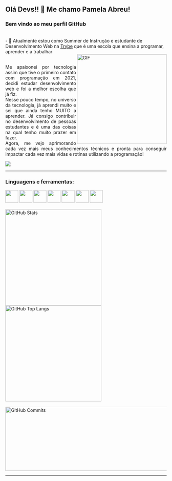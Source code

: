 ## Olá Devs!! 👋 Me chamo Pamela Abreu!

 ### Bem vindo ao meu perfil GitHub 
 <br/>
  - 🌱 Atualmente estou como Summer de Instrução e estudante de Desenvolvimento Web na <a href="https://www.betrybe.com/">Trybe</a> que é uma escola que ensina a programar, aprender e a trabalhar 
 <br/>
<div>
 
  <div>
<img margin="20px"  align="right" alt="GIF" src="https://cdn-media-1.freecodecamp.org/code-radio/Saron3.gif" width="280px" height="280px" /> 
 </div>
 
 <br/>
 
 <div align="justify">
  
 <p> 
  
Me apaixonei por tecnologia assim que tive o primeiro contato com programação em 2021, decidi estudar desenvolvimento web e foi a melhor escolha que já fiz. <br/>
Nesse pouco tempo, no universo da tecnologia, já aprendi muito e sei que ainda tenho MUITO a aprender. Já consigo contribuir no desenvolvimento de pessoas estudantes e é uma das coisas na qual tenho muito prazer em fazer. <br/>
Agora, me vejo aprimorando cada vez mais meus conhecimentos técnicos e pronta para conseguir impactar cada vez mais vidas e rotinas utilizando a programação!
  
 </p>
  
 </div>
 
 </div>
 
 <div>
<a href="https://www.linkedin.com/in/pamela-silva-de-abreu" target="_blank"><img src="https://img.shields.io/badge/-LinkedIn-%230077B5?style=for-the-badge&logo=linkedin&logoColor=white" target="_blank"></a>   
</div>
 
 <hr></hr> 
 
 
 ### Linguagens e ferramentas:
  
 <div>
  <img src="https://cdn.jsdelivr.net/gh/devicons/devicon/icons/html5/html5-original-wordmark.svg" width="40" height="40" />
<img src="https://cdn.jsdelivr.net/gh/devicons/devicon/icons/css3/css3-original-wordmark.svg"  width="40" height="40"/>
  <img src="https://cdn.jsdelivr.net/gh/devicons/devicon/icons/javascript/javascript-original.svg" width="40" height="40"/>
 <img width="40" height="40" src="https://github.com/joaopauloaramuni/joaopauloaramuni/blob/master/img/react.png"/>
 <img width="40" height="40" src="https://github.com/joaopauloaramuni/joaopauloaramuni/blob/master/img/mysql.png"/>
 <img width="40" height="40" src="https://github.com/joaopauloaramuni/joaopauloaramuni/blob/master/img/nodejs.png"/>
 <img width="40" height="40" src="https://github.com/joaopauloaramuni/joaopauloaramuni/blob/master/img/docker.png"/>
<div/>
  
   <br/>
 
 <div>
<!--- <img align="right" alt="GitHub Details" width="420px" src="http://github-profile-summary-cards.vercel.app/api/cards/profile-details?username=Abreupamm=github_dark"/>-->
<img alt="GitHub Stats" width="300px" src="http://github-profile-summary-cards.vercel.app/api/cards/stats?username=Abreupamm&theme=github_dark"/>
<img alt="GitHub Top Langs" width="300px" src="http://github-profile-summary-cards.vercel.app/api/cards/repos-per-language?username=Abreupamm&theme=github_dark"/>
</div>
 <br/>
<div> <img alt="GitHub Commits" height="200" width="600px" src="http://github-profile-summary-cards.vercel.app/api/cards/productive-time?username=Abreupamm&theme=github_dark"/>
</div>
 
 <hr></hr> 

   
 
  






 <!--  <img src="https://user-images.githubusercontent.com/99986000/166005216-8774257f-cad0-4cda-b66e-fc42f5fb216f.png" width="300" height="300"/> 
<div>
<a href="https://github.com/Abreupamm">
<img height="160em" src="https://github-readme-stats.vercel.app/api/top-langs/?username=Abreupamm&layout=compact&langs_count=7&theme=dracula"/>
<img height="160em" src="https://github-readme-stats.vercel.app/api?username=Abreupamm&show_icons=true&theme=dracula&include_all_commits=true&count_private=true"/>
</div>
![Snake animation](https://github.com/Abreupamm/Abreupamm/blob/output/github-contribution-grid-snake.svg)-->

   
  


